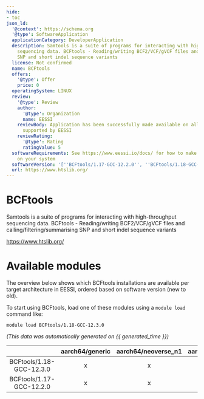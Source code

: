 ```yaml
---
hide:
- toc
json_ld:
  '@context': https://schema.org
  '@type': SoftwareApplication
  applicationCategory: DeveloperApplication
  description: Samtools is a suite of programs for interacting with high-throughput
    sequencing data. BCFtools - Reading/writing BCF2/VCF/gVCF files and calling/filtering/summarising
    SNP and short indel sequence variants
  license: Not confirmed
  name: BCFtools
  offers:
    '@type': Offer
    price: 0
  operatingSystem: LINUX
  review:
    '@type': Review
    author:
      '@type': Organization
      name: EESSI
    reviewBody: Application has been successfully made available on all architectures
      supported by EESSI
    reviewRating:
      '@type': Rating
      ratingValue: 5
  softwareRequirements: See https://www.eessi.io/docs/ for how to make EESSI available
    on your system
  softwareVersion: '[''BCFtools/1.17-GCC-12.2.0'', ''BCFtools/1.18-GCC-12.3.0'']'
  url: https://www.htslib.org/
---
```


BCFtools
========


Samtools is a suite of programs for interacting with high-throughput sequencing data. BCFtools - Reading/writing BCF2/VCF/gVCF files and calling/filtering/summarising SNP and short indel sequence variants

https://www.htslib.org/
# Available modules


The overview below shows which BCFtools installations are available per target architecture in EESSI, ordered based on software version (new to old).

To start using BCFtools, load one of these modules using a `module load` command like:

```shell
module load BCFtools/1.18-GCC-12.3.0
```

*(This data was automatically generated on {{ generated_time }})*  

| |aarch64/generic|aarch64/neoverse_n1|aarch64/neoverse_v1|aarch64/nvidia|x86_64/generic|x86_64/amd/zen2|x86_64/amd/zen3|x86_64/amd/zen4|x86_64/intel/haswell|x86_64/intel/sapphirerapids|x86_64/intel/skylake_avx512|
| :---: | :---: | :---: | :---: | :---: | :---: | :---: | :---: | :---: | :---: | :---: | :---: |
|BCFtools/1.18-GCC-12.3.0|x|x|x|-|x|x|x|x|x|x|x|
|BCFtools/1.17-GCC-12.2.0|x|x|x|-|x|x|x|x|x|x|x|
